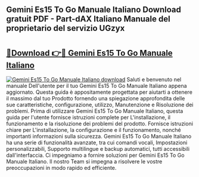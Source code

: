 ## Gemini Es15 To Go Manuale Italiano Download gratuit PDF - Part-dAX Italiano Manuale del proprietario del servizio UGzyx

# <h2><a href="http://dfczlyy.blite.top/?on=Gemini+Es15+To+Go+Manuale+Italiano">🔗Download 👉🔴 Gemini Es15 To Go Manuale Italiano</a></h2>

[![Gemini Es15 To Go Manuale Italiano download](https://i.imgur.com/lujVjoI.png)](http://dfczlyy.blite.top/?on=Gemini+Es15+To+Go+Manuale+Italiano)
Saluti e benvenuto nel manuale Dell'utente per il tuo Gemini Es15 To Go Manuale Italiano appena aggiornato. Questa guida è appositamente progettata per aiutarti a ottenere il massimo dal tuo Prodotto fornendo una spiegazione approfondita delle sue caratteristiche, configurazione, utilizzo, Manutenzione e Risoluzione dei problemi. Prima di utilizzare Gemini Es15 To Go Manuale Italiano, questa guida per l'utente fornisce istruzioni complete per L'installazione, il funzionamento e la risoluzione dei problemi del prodotto. Fornisce istruzioni chiare per L'installazione, la configurazione e il funzionamento, nonché importanti informazioni sulla sicurezza. Gemini Es15 To Go Manuale Italiano ha una serie di funzionalità avanzate, tra cui comandi vocali, Impostazioni personalizzabili, Supporto multilingue e backup automatici, tutti accessibili dall'interfaccia. Ci impegniamo a fornire soluzioni per Gemini Es15 To Go Manuale Italiano. Il nostro Team si impegna a risolvere le vostre preoccupazioni in modo rapido ed efficiente.
